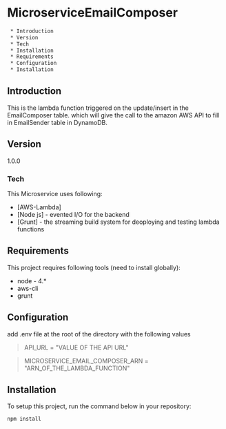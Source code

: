 # MicroserviceEmailComposer

```sh
 * Introduction
 * Version
 * Tech
 * Installation
 * Requirements
 * Configuration
 * Installation
 ```


 Introduction
------------

This is the lambda function triggered on the update/insert in the EmailComposer table.
which will give the call to the amazon AWS API to fill in EmailSender table in DynamoDB.


Version
------------

1.0.0

### Tech

This Microservice uses following:

* [AWS-Lambda]
* [Node js]  - evented I/O for the backend
* [Grunt] - the streaming build system for deoploying and testing lambda functions


Requirements
------------

This project requires following tools (need to install globally):

 * node - 4.* 
 * aws-cli
 * grunt 


Configuration 
------------

add .env file at the root of the directory with the following values

>API_URL = "VALUE OF THE API URL"

>MICROSERVICE_EMAIL_COMPOSER_ARN = "ARN_OF_THE_LAMBDA_FUNCTION"


Installation
------------

To setup this project, run the command below in your repository:

```sh
npm install
```

